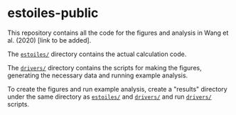 # estoiles-public
This repository contains all the code for the figures and analysis in Wang et al. (2020) [link to be added].

The [`estoiles/`](estoiles/) directory contains the actual calculation code. 

The [`drivers/`](drivers/) directory contains the scripts for making the figures, generating the necessary data and running example analysis. 

To create the figures and run example analysis, create a "results" directory under the same directory as [`estoiles/`](estoiles/) and [`drivers/`](drivers/) and run [`drivers/`](drivers/) scripts. 

